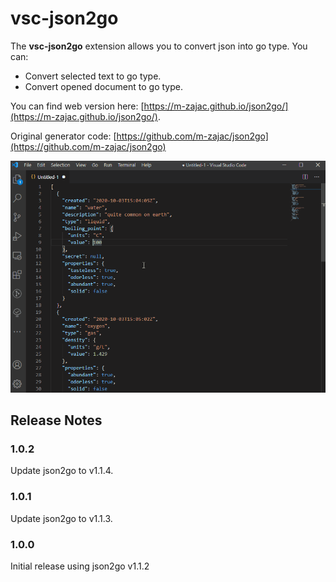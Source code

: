 # vsc-json2go

The **vsc-json2go** extension allows you to convert json into go type. You can:

- Convert selected text to go type.
- Convert opened document to go type.

You can find web version here: [https://m-zajac.github.io/json2go/](https://m-zajac.github.io/json2go/).

Original generator code: [https://github.com/m-zajac/json2go](https://github.com/m-zajac/json2go)

![example](./docs/img/vsc-json2go.gif)

## Release Notes

### 1.0.2

Update json2go to v1.1.4.

### 1.0.1

Update json2go to v1.1.3.

### 1.0.0

Initial release using json2go v1.1.2

